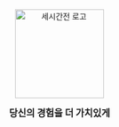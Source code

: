 <br />
<br />

<div align="center">

<img src="https://cdn.3hoursahead.com/v2/content/thumbnail/07945046-0523-43b4-bbac-705be161c5aa.webp" alt="세시간전 로고" width="160" />

</div>

<div align="center">

<b><big>당신의 경험을 더 가치있게</big></b><br />

</div>

<br />
<br />